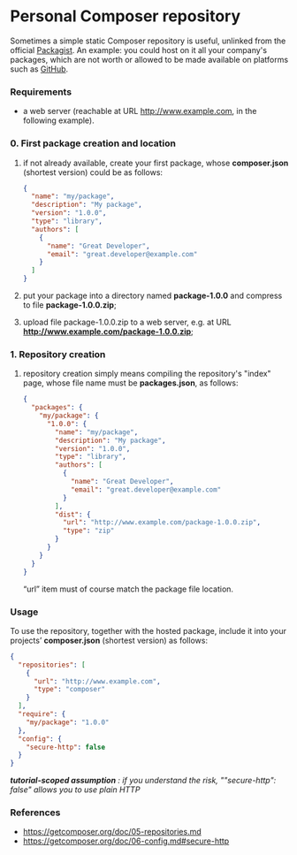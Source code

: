 # Personal Composer repository

Sometimes a simple static Composer repository is useful, unlinked from the official [Packagist](https://packagist.org). An example: you could host on it all your company's packages, which are not worth or allowed to be made available on platforms such as [GitHub](https://github.com).

### Requirements

* a web server (reachable at URL http://www.example.com, in the following example).

### 0. First package creation and location
1. if not already available, create your first package, whose **composer.json** (shortest version) could be as follows:

    ```json
    {
      "name": "my/package",
      "description": "My package",
      "version": "1.0.0",
      "type": "library",
      "authors": [
        {
          "name": "Great Developer",
          "email": "great.developer@example.com"
        }
      ]
    }
    ```

1. put your package into a directory named **package-1.0.0** and compress to file **package-1.0.0.zip**;

1. upload file package-1.0.0.zip to a web server, e.g. at URL **http://www.example.com/package-1.0.0.zip**;

### 1. Repository creation
1. repository creation simply means compiling the repository's "index" page, whose file name must be **packages.json**, as follows:

    ```json
    {
      "packages": {
        "my/package": {
          "1.0.0": {
            "name": "my/package",
            "description": "My package",
            "version": "1.0.0",
            "type": "library",
            "authors": [
              {
                "name": "Great Developer",
                "email": "great.developer@example.com"
              }
            ],
            "dist": {
              "url": "http://www.example.com/package-1.0.0.zip",
              "type": "zip"
            }
          }
        }
      }
    }
    ```
    “url” item must of course match the package file location.

### Usage
To use the repository, together with the hosted package, include it into your projects’ **composer.json** (shortest version) as follows:

```json
{
  "repositories": [
    {
      "url": "http://www.example.com",
      "type": "composer"
    }
  ],
  "require": {
    "my/package": "1.0.0"
  },
  "config": {
    "secure-http": false
  }
}
```

***tutorial-scoped assumption*** *: if you understand the risk, ""secure-http": false" allows you to use plain HTTP*

### References

* https://getcomposer.org/doc/05-repositories.md
* https://getcomposer.org/doc/06-config.md#secure-http
